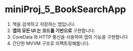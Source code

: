 # miniProj_5_BookSearchApp

1. 책을 검색하고 저장하는 앱입니다.
2. **앱의 모든 UI 는 코드를 기반으로** 구현합니다.
3. CoreData 와 HTTP 통신을 사용하여 앱의 기능을 구현합니다
4. 간단한 MVVM 구조로 리팩토링해봅니다.

